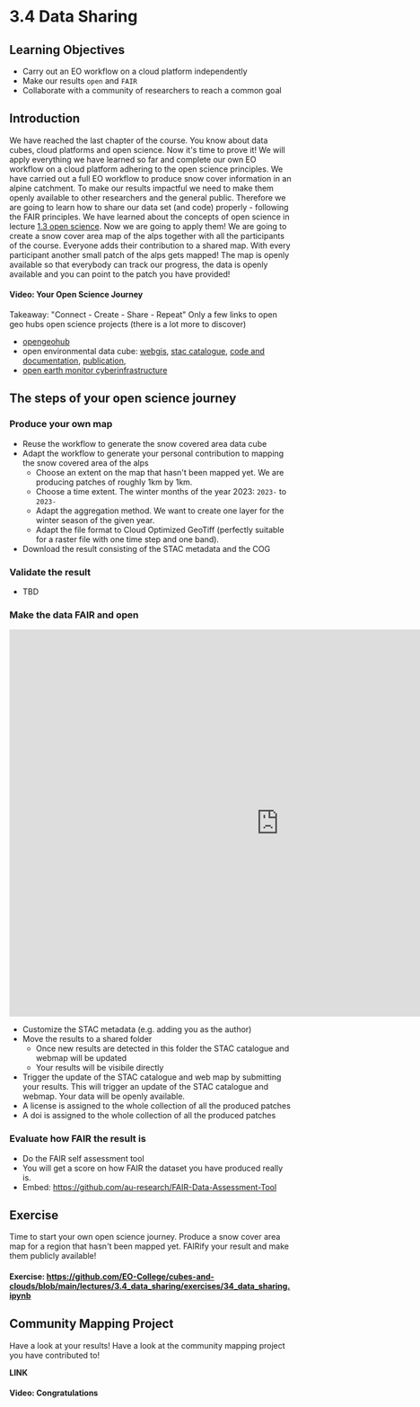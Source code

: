 # 3.4 Data Sharing

## Learning Objectives
- Carry out an EO workflow on a cloud platform independently
- Make our results `open` and `FAIR`
- Collaborate with a community of researchers to reach a common goal

## Introduction
We have reached the last chapter of the course. You know about data cubes, cloud platforms and open science. Now it's time to prove it! We will apply everything we have learned so far and complete our own EO workflow on a cloud platform adhering to the open science principles.
We have carried out a full EO workflow to produce snow cover information in an alpine catchment. To make our results impactful we need to make them openly available to other researchers and the general public. Therefore we are going to learn how to share our data set (and code) properly - following the FAIR principles. We have learned about the concepts of open science in lecture [1.3 open science](https://github.com/EO-College/cubes-and-clouds/blob/main/lectures/1.3_openscience/1.3.1_openscienceandfair.md). Now we are going to apply them! We are going to create a snow cover area map of the alps together with all the participants of the course. Everyone adds their contribution to a shared map. With every participant another small patch of the alps gets mapped! The map is openly available so that everybody can track our progress, the data is openly available and you can point to the patch you have provided!

#### Video: Your Open Science Journey
Takeaway: "Connect - Create - Share - Repeat"
Only a few links to open geo hubs open science projects (there is a lot more to discover)
- [opengeohub](https://opengeohub.org/)
- open environmental data cube: [webgis](http://ecodatacube.eu), [stac catalogue](http://stac.openlandmap.org), [code and documentation](http://eumap.readthedocs.org), [publication](https://doi.org/10.7717/peerj.15478), 
- [open earth monitor cyberinfrastructure](https://earthmonitor.org/)

## The steps of your open science journey

### Produce your own map
  - Reuse the workflow to generate the snow covered area data cube 
  - Adapt the workflow to generate your personal contribution to mapping the snow covered area of the alps
      - Choose an extent on the map that hasn't been mapped yet. We are producing patches of roughly 1km by 1km.
      - Choose a time extent. The winter months of the year 2023: `2023-` to `2023-` 
      - Adapt the aggregation method. We want to create one layer for the winter season of the given year.
      - Adapt the file format to Cloud Optimized GeoTiff (perfectly suitable for a raster file with one time step and one band).
  - Download the result consisting of the STAC metadata and the COG

### Validate the result
  - TBD

### Make the data FAIR and open

<iframe src="https://create.eo-college.org/wp-admin/admin-ajax.php?action=h5p_embed&id=18" width="959" height="689" frameborder="0" allowfullscreen="allowfullscreen" title="Cubes&amp;Clouds: Making your data FAIR"></iframe><script src="https://create.eo-college.org/wp-content/plugins/h5p/h5p-php-library/js/h5p-resizer.js" charset="UTF-8"></script>

  - Customize the STAC metadata (e.g. adding you as the author)
  - Move the results to a shared folder
    - Once new results are detected in this folder the STAC catalogue and webmap will be updated
    - Your results will be visibile directly
  - Trigger the update of the STAC catalogue and web map by submitting your results. This will trigger an update of the STAC catalogue and webmap. Your data will be openly available.
  - A license is assigned to the whole collection of all the produced patches
  - A doi is assigned to the whole collection of all the produced patches
   
### Evaluate how FAIR the result is
  - Do the FAIR self assessment tool
  - You will get a score on how FAIR the dataset you have produced really is.
  - Embed: https://github.com/au-research/FAIR-Data-Assessment-Tool
 
## Exercise
Time to start your own open science journey. Produce a snow cover area map for a region that hasn't been mapped yet. FAIRify your result and make them publicly available!

#### Exercise: https://github.com/EO-College/cubes-and-clouds/blob/main/lectures/3.4_data_sharing/exercises/34_data_sharing.ipynb

## Community Mapping Project
Have a look at your results! Have a look at the community mapping project you have contributed to!

**LINK**

#### Video: Congratulations

